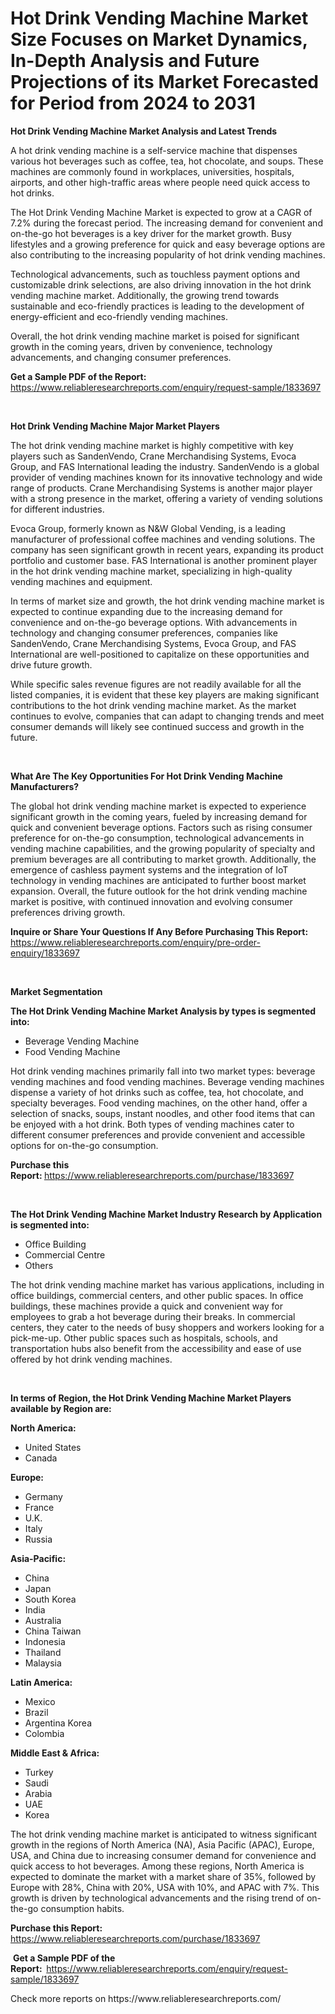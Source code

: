 <p><h1>Hot Drink Vending Machine Market Size Focuses on Market Dynamics, In-Depth Analysis and Future Projections of its Market Forecasted for Period from 2024 to 2031</h1></p><p><strong>Hot Drink Vending Machine Market Analysis and Latest Trends</strong></p>
<p><p>A hot drink vending machine is a self-service machine that dispenses various hot beverages such as coffee, tea, hot chocolate, and soups. These machines are commonly found in workplaces, universities, hospitals, airports, and other high-traffic areas where people need quick access to hot drinks.</p><p>The Hot Drink Vending Machine Market is expected to grow at a CAGR of 7.2% during the forecast period. The increasing demand for convenient and on-the-go hot beverages is a key driver for the market growth. Busy lifestyles and a growing preference for quick and easy beverage options are also contributing to the increasing popularity of hot drink vending machines.</p><p>Technological advancements, such as touchless payment options and customizable drink selections, are also driving innovation in the hot drink vending machine market. Additionally, the growing trend towards sustainable and eco-friendly practices is leading to the development of energy-efficient and eco-friendly vending machines.</p><p>Overall, the hot drink vending machine market is poised for significant growth in the coming years, driven by convenience, technology advancements, and changing consumer preferences.</p></p>
<p><strong>Get a Sample PDF of the Report:&nbsp;</strong> <a href="https://www.reliableresearchreports.com/enquiry/request-sample/1833697">https://www.reliableresearchreports.com/enquiry/request-sample/1833697</a></p>
<p>&nbsp;</p>
<p><strong>Hot Drink Vending Machine Major Market Players</strong></p>
<p><p>The hot drink vending machine market is highly competitive with key players such as SandenVendo, Crane Merchandising Systems, Evoca Group, and FAS International leading the industry. SandenVendo is a global provider of vending machines known for its innovative technology and wide range of products. Crane Merchandising Systems is another major player with a strong presence in the market, offering a variety of vending solutions for different industries.</p><p>Evoca Group, formerly known as N&W Global Vending, is a leading manufacturer of professional coffee machines and vending solutions. The company has seen significant growth in recent years, expanding its product portfolio and customer base. FAS International is another prominent player in the hot drink vending machine market, specializing in high-quality vending machines and equipment.</p><p>In terms of market size and growth, the hot drink vending machine market is expected to continue expanding due to the increasing demand for convenience and on-the-go beverage options. With advancements in technology and changing consumer preferences, companies like SandenVendo, Crane Merchandising Systems, Evoca Group, and FAS International are well-positioned to capitalize on these opportunities and drive future growth.</p><p>While specific sales revenue figures are not readily available for all the listed companies, it is evident that these key players are making significant contributions to the hot drink vending machine market. As the market continues to evolve, companies that can adapt to changing trends and meet consumer demands will likely see continued success and growth in the future.</p></p>
<p>&nbsp;</p>
<p><strong>What Are The Key Opportunities For Hot Drink Vending Machine Manufacturers?</strong></p>
<p><p>The global hot drink vending machine market is expected to experience significant growth in the coming years, fueled by increasing demand for quick and convenient beverage options. Factors such as rising consumer preference for on-the-go consumption, technological advancements in vending machine capabilities, and the growing popularity of specialty and premium beverages are all contributing to market growth. Additionally, the emergence of cashless payment systems and the integration of IoT technology in vending machines are anticipated to further boost market expansion. Overall, the future outlook for the hot drink vending machine market is positive, with continued innovation and evolving consumer preferences driving growth.</p></p>
<p><strong>Inquire or Share Your Questions If Any Before Purchasing This Report:</strong> <a href="https://www.reliableresearchreports.com/enquiry/pre-order-enquiry/1833697">https://www.reliableresearchreports.com/enquiry/pre-order-enquiry/1833697</a></p>
<p>&nbsp;</p>
<p><strong>Market Segmentation</strong></p>
<p><strong>The Hot Drink Vending Machine Market Analysis by types is segmented into:</strong></p>
<p><ul><li>Beverage Vending Machine</li><li>Food Vending Machine</li></ul></p>
<p><p>Hot drink vending machines primarily fall into two market types: beverage vending machines and food vending machines. Beverage vending machines dispense a variety of hot drinks such as coffee, tea, hot chocolate, and specialty beverages. Food vending machines, on the other hand, offer a selection of snacks, soups, instant noodles, and other food items that can be enjoyed with a hot drink. Both types of vending machines cater to different consumer preferences and provide convenient and accessible options for on-the-go consumption.</p></p>
<p><strong>Purchase this Report:&nbsp;</strong><a href="https://www.reliableresearchreports.com/purchase/1833697">https://www.reliableresearchreports.com/purchase/1833697</a></p>
<p>&nbsp;</p>
<p><strong>The Hot Drink Vending Machine Market Industry Research by Application is segmented into:</strong></p>
<p><ul><li>Office Building</li><li>Commercial Centre</li><li>Others</li></ul></p>
<p><p>The hot drink vending machine market has various applications, including in office buildings, commercial centers, and other public spaces. In office buildings, these machines provide a quick and convenient way for employees to grab a hot beverage during their breaks. In commercial centers, they cater to the needs of busy shoppers and workers looking for a pick-me-up. Other public spaces such as hospitals, schools, and transportation hubs also benefit from the accessibility and ease of use offered by hot drink vending machines.</p></p>
<p>&nbsp;</p>
<p><strong>In terms of Region, the Hot Drink Vending Machine Market Players available by Region are:</strong></p>
<p>
    <p> <strong> North America: </strong>
        <ul>
            <li>United States</li>
            <li>Canada</li>
        </ul>
        </p> 
    <p> <strong> Europe: </strong>
        <ul>
            <li>Germany</li>
            <li>France</li>
            <li>U.K.</li>
            <li>Italy</li>
            <li>Russia</li>
        </ul>
        </p> 
    <p> <strong> Asia-Pacific: </strong>
        <ul>
            <li>China</li>
            <li>Japan</li>
            <li>South Korea</li>
            <li>India</li>
            <li>Australia</li>
            <li>China Taiwan</li>
            <li>Indonesia</li>
            <li>Thailand</li>
            <li>Malaysia</li>
        </ul>
        </p> 
    <p> <strong> Latin America: </strong>
        <ul>
            <li>Mexico</li>
            <li>Brazil</li>
            <li>Argentina Korea</li>
            <li>Colombia</li>
        </ul>
        </p> 
    <p> <strong> Middle East & Africa: </strong>
        <ul>
            <li>Turkey</li>
            <li>Saudi</li>
            <li>Arabia</li>
            <li>UAE</li>
            <li>Korea</li>
        </ul>
    </p>
    </p>
<p><p>The hot drink vending machine market is anticipated to witness significant growth in the regions of North America (NA), Asia Pacific (APAC), Europe, USA, and China due to increasing consumer demand for convenience and quick access to hot beverages. Among these regions, North America is expected to dominate the market with a market share of 35%, followed by Europe with 28%, China with 20%, USA with 10%, and APAC with 7%. This growth is driven by technological advancements and the rising trend of on-the-go consumption habits.</p></p>
<p><strong>Purchase this Report: </strong><a href="https://www.reliableresearchreports.com/purchase/1833697">https://www.reliableresearchreports.com/purchase/1833697</a></p>
<p>&nbsp;<strong>Get a Sample PDF of the Report:&nbsp;&nbsp;</strong><a href="https://www.reliableresearchreports.com/enquiry/request-sample/1833697">https://www.reliableresearchreports.com/enquiry/request-sample/1833697</a></p>
<p><strong></strong></p>
<p>Check more reports on https://www.reliableresearchreports.com/</p>